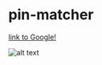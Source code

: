 # pin-matcher

[link to Google!](https://pin-matcher-2021.netlify.app/)

![alt text](https://i.ibb.co/7brd6VR/pin-matcher.png)
